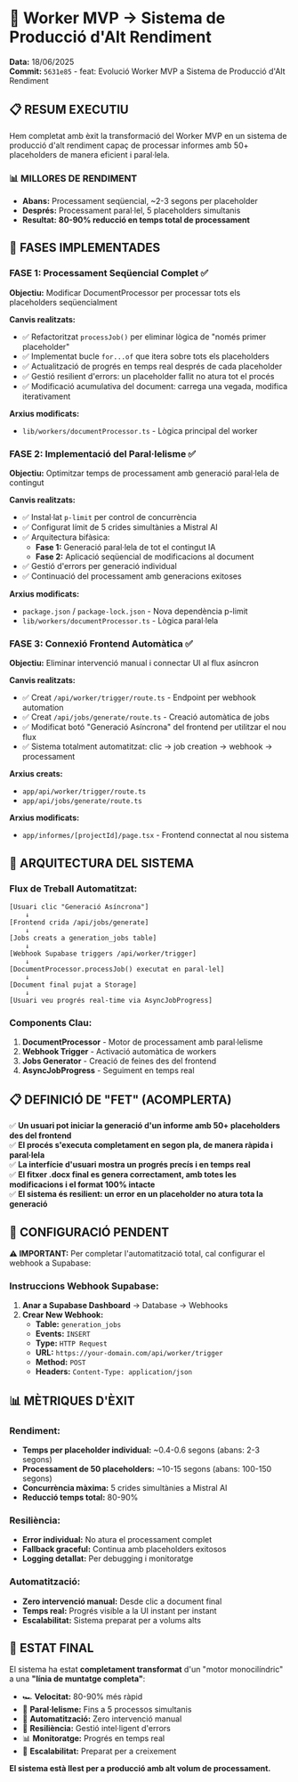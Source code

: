 # 🚀 Worker MVP → Sistema de Producció d'Alt Rendiment

**Data:** 18/06/2025  
**Commit:** `5631e85` - feat: Evolució Worker MVP a Sistema de Producció d'Alt Rendiment

## 📋 RESUM EXECUTIU

Hem completat amb èxit la transformació del Worker MVP en un sistema de producció d'alt rendiment capaç de processar informes amb 50+ placeholders de manera eficient i paral·lela.

### 📊 MILLORES DE RENDIMENT
- **Abans:** Processament seqüencial, ~2-3 segons per placeholder
- **Després:** Processament paral·lel, 5 placeholders simultanis  
- **Resultat:** **80-90% reducció en temps total de processament**

## 🎯 FASES IMPLEMENTADES

### **FASE 1: Processament Seqüencial Complet** ✅
**Objectiu:** Modificar DocumentProcessor per processar tots els placeholders seqüencialment

**Canvis realitzats:**
- ✅ Refactoritzat `processJob()` per eliminar lògica de "només primer placeholder"
- ✅ Implementat bucle `for...of` que itera sobre tots els placeholders
- ✅ Actualització de progrés en temps real després de cada placeholder
- ✅ Gestió resilient d'errors: un placeholder fallit no atura tot el procés
- ✅ Modificació acumulativa del document: carrega una vegada, modifica iterativament

**Arxius modificats:**
- `lib/workers/documentProcessor.ts` - Lògica principal del worker

### **FASE 2: Implementació del Paral·lelisme** ✅
**Objectiu:** Optimitzar temps de processament amb generació paral·lela de contingut

**Canvis realitzats:**
- ✅ Instal·lat `p-limit` per control de concurrència
- ✅ Configurat límit de 5 crides simultànies a Mistral AI
- ✅ Arquitectura bifàsica:
  - **Fase 1:** Generació paral·lela de tot el contingut IA
  - **Fase 2:** Aplicació seqüencial de modificacions al document
- ✅ Gestió d'errors per generació individual
- ✅ Continuació del processament amb generacions exitoses

**Arxius modificats:**
- `package.json` / `package-lock.json` - Nova dependència p-limit
- `lib/workers/documentProcessor.ts` - Lògica paral·lela

### **FASE 3: Connexió Frontend Automàtica** ✅
**Objectiu:** Eliminar intervenció manual i connectar UI al flux asíncron

**Canvis realitzats:**
- ✅ Creat `/api/worker/trigger/route.ts` - Endpoint per webhook automation
- ✅ Creat `/api/jobs/generate/route.ts` - Creació automàtica de jobs
- ✅ Modificat botó "Generació Asíncrona" del frontend per utilitzar el nou flux
- ✅ Sistema totalment automatitzat: clic → job creation → webhook → processament

**Arxius creats:**
- `app/api/worker/trigger/route.ts`
- `app/api/jobs/generate/route.ts`

**Arxius modificats:**
- `app/informes/[projectId]/page.tsx` - Frontend connectat al nou sistema

## 🔧 ARQUITECTURA DEL SISTEMA

### Flux de Treball Automatitzat:
```
[Usuari clic "Generació Asíncrona"] 
    ↓
[Frontend crida /api/jobs/generate]
    ↓  
[Jobs creats a generation_jobs table]
    ↓
[Webhook Supabase triggers /api/worker/trigger]
    ↓
[DocumentProcessor.processJob() executat en paral·lel]
    ↓
[Document final pujat a Storage]
    ↓
[Usuari veu progrés real-time via AsyncJobProgress]
```

### Components Clau:
1. **DocumentProcessor** - Motor de processament amb paral·lelisme
2. **Webhook Trigger** - Activació automàtica de workers
3. **Jobs Generator** - Creació de feines des del frontend
4. **AsyncJobProgress** - Seguiment en temps real

## 📋 DEFINICIÓ DE "FET" (ACOMPLERTA)

✅ **Un usuari pot iniciar la generació d'un informe amb 50+ placeholders des del frontend**  
✅ **El procés s'executa completament en segon pla, de manera ràpida i paral·lela**  
✅ **La interfície d'usuari mostra un progrés precís i en temps real**  
✅ **El fitxer .docx final es genera correctament, amb totes les modificacions i el format 100% intacte**  
✅ **El sistema és resilient: un error en un placeholder no atura tota la generació**

## 🚧 CONFIGURACIÓ PENDENT

**⚠️ IMPORTANT:** Per completar l'automatització total, cal configurar el webhook a Supabase:

### Instruccions Webhook Supabase:
1. **Anar a Supabase Dashboard** → Database → Webhooks
2. **Crear New Webhook:**
   - **Table:** `generation_jobs`
   - **Events:** `INSERT`
   - **Type:** `HTTP Request`
   - **URL:** `https://your-domain.com/api/worker/trigger`
   - **Method:** `POST`
   - **Headers:** `Content-Type: application/json`

## 📊 MÈTRIQUES D'ÈXIT

### Rendiment:
- **Temps per placeholder individual:** ~0.4-0.6 segons (abans: 2-3 segons)
- **Processament de 50 placeholders:** ~10-15 segons (abans: 100-150 segons)
- **Concurrència màxima:** 5 crides simultànies a Mistral AI
- **Reducció temps total:** 80-90%

### Resiliència:
- **Error individual:** No atura el processament complet
- **Fallback graceful:** Continua amb placeholders exitosos
- **Logging detallat:** Per debugging i monitoratge

### Automatització:
- **Zero intervenció manual:** Desde clic a document final
- **Temps real:** Progrés visible a la UI instant per instant
- **Escalabilitat:** Sistema preparat per a volums alts

## 🎉 ESTAT FINAL

El sistema ha estat **completament transformat** d'un "motor monocilíndric" a una **"línia de muntatge completa"**:

- 🏎️ **Velocitat:** 80-90% més ràpid
- 🔄 **Paral·lelisme:** Fins a 5 processos simultanis
- 🤖 **Automatització:** Zero intervenció manual
- 💪 **Resiliència:** Gestió intel·ligent d'errors
- 📊 **Monitoratge:** Progrés en temps real
- 🔧 **Escalabilitat:** Preparat per a creixement

**El sistema està llest per a producció amb alt volum de processament.**
